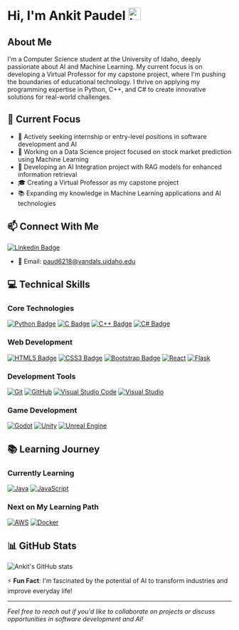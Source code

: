 # Hi, I'm Ankit Paudel <img src="https://user-images.githubusercontent.com/1303154/88677602-1635ba80-d120-11ea-84d8-d263ba5fc3c0.gif" width="28px" alt="hi">

## About Me
I'm a Computer Science student at the University of Idaho, deeply passionate about AI and Machine Learning. My current focus is on developing a Virtual Professor for my capstone project, where I'm pushing the boundaries of educational technology. I thrive on applying my programming expertise in Python, C++, and C# to create innovative solutions for real-world challenges.

## 🎯 Current Focus
- 🔭 Actively seeking internship or entry-level positions in software development and AI
- 🌱 Working on a Data Science project focused on stock market prediction using Machine Learning
- 🤖 Developing an AI Integration project with RAG models for enhanced information retrieval
- 🎓 Creating a Virtual Professor as my capstone project
- 📚 Expanding my knowledge in Machine Learning applications and AI technologies

## 📫 Connect With Me
[![Linkedin Badge](https://img.shields.io/badge/-Ankit_Paudel-0e76a8?style=flat&labelColor=0e76a8&logo=linkedin&logoColor=white)](https://www.linkedin.com/in/ankit-paudel-125015232/)
- 📧 Email: paud6218@vandals.uidaho.edu

## 💻 Technical Skills

### Core Technologies
[![Python Badge](https://img.shields.io/badge/-Python-3776AB?style=for-the-badge&logo=python&logoColor=yellow)](#) 
[![C Badge](https://img.shields.io/badge/c-%2300599C.svg?style=for-the-badge&logo=c&logoColor=white)](#) 
[![C++ Badge](https://img.shields.io/badge/c++-%2300599C.svg?style=for-the-badge&logo=c%2B%2B&logoColor=white)](#) 
[![C# Badge](https://img.shields.io/badge/C%23-239120?style=for-the-badge&logo=c-sharp&logoColor=white)](#)

### Web Development
[![HTML5 Badge](https://img.shields.io/badge/HTML5-E34F26?style=for-the-badge&logo=html5&logoColor=white)](#) 
[![CSS3 Badge](https://img.shields.io/badge/CSS3-1572B6?style=for-the-badge&logo=css3&logoColor=white)](#) 
[![Bootstrap Badge](https://img.shields.io/badge/Bootstrap-563D7C.svg?style=for-the-badge&logo=bootstrap&logoColor=white)](#)
[![React](https://img.shields.io/badge/react-%2320232a.svg?style=for-the-badge&logo=react&logoColor=%2361DAFB)](#)
[![Flask](https://img.shields.io/badge/flask-%23000.svg?style=for-the-badge&logo=flask&logoColor=white)](#)

### Development Tools
[![Git](https://img.shields.io/badge/git-%23F05033.svg?style=for-the-badge&logo=git&logoColor=white)](#) 
[![GitHub](https://img.shields.io/badge/github-%23121011.svg?style=for-the-badge&logo=github&logoColor=white)](#) 
[![Visual Studio Code](https://img.shields.io/badge/Visual%20Studio%20Code-007ACC.svg?style=for-the-badge&logo=visual-studio-code&logoColor=white)](#) 
[![Visual Studio](https://img.shields.io/badge/Visual%20Studio-5C2D91.svg?style=for-the-badge&logo=visual-studio&logoColor=white)](#)

### Game Development
[![Godot](https://img.shields.io/badge/-Godot-478CBF?style=for-the-badge&logo=godot-engine)](#) 
[![Unity](https://img.shields.io/badge/-Unity-000000?style=for-the-badge&logo=unity&logoColor=white)](#) 
[![Unreal Engine](https://img.shields.io/badge/-Unreal%20Engine-313131?style=for-the-badge&logo=unreal-engine&logoColor=white)](#)

## 📚 Learning Journey

### Currently Learning
[![Java](https://img.shields.io/badge/java-%23ED8B00.svg?style=for-the-badge&logo=java&logoColor=white)](#) 
[![JavaScript](https://img.shields.io/badge/javascript-%23323330.svg?style=for-the-badge&logo=javascript&logoColor=%23F7DF1E)](#)

### Next on My Learning Path
[![AWS](https://img.shields.io/badge/aws-%23FF9900.svg?style=for-the-badge&logo=amazon-aws&logoColor=white)](#) 
[![Docker](https://img.shields.io/badge/docker-%230db7ed.svg?style=for-the-badge&logo=docker&logoColor=white)](#)

## 📊 GitHub Stats
![Ankit's GitHub stats](https://github-readme-stats.vercel.app/api?username=AnkitPaudel&hide=prs,contribs&theme=tokyonight)

⚡ **Fun Fact**: I'm fascinated by the potential of AI to transform industries and improve everyday life!

---
*Feel free to reach out if you'd like to collaborate on projects or discuss opportunities in software development and AI!*
